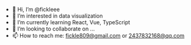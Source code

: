 - 👋 Hi, I’m @fickleee
- 👀 I’m interested in data visualization
- 🌱 I’m currently learning React, Vue, TypeScript
- 💞️ I’m looking to collaborate on ...
- 📫 How to reach me: fickle809@gmail.com or 2437832168@qq.com

<!---
fickleee/fickleee is a ✨ special ✨ repository because its `README.md` (this file) appears on your GitHub profile.
You can click the Preview link to take a look at your changes.
--->
